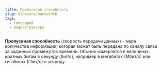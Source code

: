 ```yaml
---
title: Пропускная способность
slug: Glossary/Bandwidth
tags:
  - Глоссарий
  - инфраструктура
---
```


**Пропускная способность** (скорость передачи данных) - мера количества информации, которая может быть передана по каналу связи за заданный промежуток времени. Обычно измеряется в величинах, кратных битам в секунду (бит/с), например в мегабитах (Мбит/с) или гигабитах (Гбит/с) в секунду.
